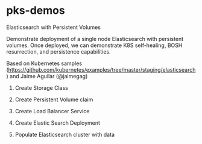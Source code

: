 # pks-demos

Elasticsearch with Persistent Volumes

Demonstrate deployment of a single node Elasticsearch with persistent volumes. Once deployed, we can demonstrate K8S self-healing, BOSH resurrection, and persistence capabilities.

Based on Kubernetes samples (https://github.com/kubernetes/examples/tree/master/staging/elasticsearch) and Jaime Aguilar (@jaimegag)

1. Create Storage Class

2. Create Persistent Volume claim

3. Create Load Balancer Service

4. Create Elastic Search Deployment

5. Populate Elasticsearch cluster with data
